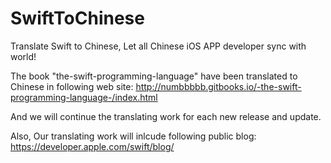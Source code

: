 SwiftToChinese
==============

Translate Swift to Chinese, Let all Chinese iOS APP developer sync with world!

The book "the-swift-programming-language" have been translated to Chinese in following web site: 
http://numbbbbb.gitbooks.io/-the-swift-programming-language-/index.html

And we will continue the translating work for each new release and update. 

Also, Our translating work will inlcude following public blog: 
https://developer.apple.com/swift/blog/
